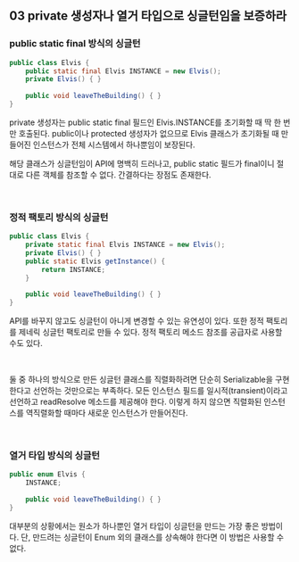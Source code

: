 ## 03 private 생성자나 열거 타입으로 싱글턴임을 보증하라

### public static final 방식의 싱글턴

```java
public class Elvis {
    public static final Elvis INSTANCE = new Elvis();
    private Elvis() { }
    
    public void leaveTheBuilding() { }
}
```

private 생성자는 public static final 필드인 Elvis.INSTANCE를 초기화할 때 딱 한 번만 호출된다. public이나 protected 생성자가 없으므로 Elvis 클래스가 초기화될 때 만들어진 인스턴스가 전체 시스템에서 하나뿐임이 보장된다.

해당 클래스가 싱글턴임이 API에 명백히 드러나고, public static 필드가 final이니 절대로 다른 객체를 참조할 수 없다. 간결하다는 장점도 존재한다.

<br />

### 정적 팩토리 방식의 싱글턴

```java
public class Elvis {
    private static final Elvis INSTANCE = new Elvis();
    private Elvis() { }
    public static Elvis getInstance() {
        return INSTANCE;
    }
    
    public void leaveTheBuilding() { }
}
```

API를 바꾸지 않고도 싱글턴이 아니게 변경할 수 있는 유연성이 있다. 또한 정적 팩토리를 제네릭 싱글턴 팩토리로 만들 수 있다. 정적 팩토리 메소드 참조를 공급자로 사용할 수도 있다.

<br />

둘 중 하나의 방식으로 만든 싱글턴 클래스를 직렬화하려면 단순히 Serializable을 구현한다고 선언하는 것만으로는 부족하다. 모든 인스턴스 필드를 일시적(transient)이라고 선언하고 readResolve 메소드를 제공해야 한다. 이렇게 하지 않으면 직렬화된 인스턴스를 역직렬화할 때마다 새로운 인스턴스가 만들어진다.

<br />

### 열거 타입 방식의 싱글턴

```java
public enum Elvis {
    INSTANCE;
    
    public void leaveTheBuilding() { }
}
```

대부분의 상황에서는 원소가 하나뿐인 열거 타입이 싱글턴을 만드는 가장 좋은 방법이다. 단, 만드려는 싱글턴이 Enum 외의 클래스를 상속해야 한다면 이 방법은 사용할 수 없다.